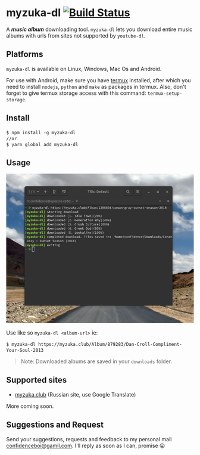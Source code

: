 # myzuka-dl [![Build Status](https://travis-ci.org/Confidence-Okoghenun/myzuka-dl.svg?branch=master)](https://travis-ci.org/Confidence-Okoghenun/myzuka-dl)

A **_music album_** downloading tool. `myzuka-dl` lets you download entire music albums with urls from sites not supported by `youtube-dl`.

## Platforms
`myzuka-dl` is available on Linux, Windows, Mac Os and Android.

For use with Android, make sure you have [termux](https://termux.com/) installed, after which you need to install `nodejs`, `python` and `make` as packages in termux. Also, don't forget to give termux storage access with this command: `termux-setup-storage`.

## Install

```
$ npm install -g myzuka-dl
//or
$ yarn global add myzuka-dl
```

## Usage

![cli usage example](src/img/sample.jpg)

Use like so `myzuka-dl <album-url>` ie:

```
$ myzuka-dl https://myzuka.club/Album/879283/Dan-Croll-Compliment-Your-Soul-2013
```

> Note: Downloaded albums are saved in your `downloads` folder.

## Supported sites

- [myzuka.club](https://myzuka.club) (Russian site, use Google Translate)

More coming soon.

## Suggestions and Request
Send your suggestions, requests and feedback to my personal mail [confidenceboi@gamil.com](mailto:confidenceboi@gmail.com). I'll reply as soon as I can, promise :stuck_out_tongue_winking_eye: